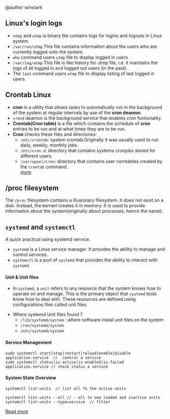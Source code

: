 @author winstark

## Linux's login logs

- `utmp` and `wtmp` is binary file contains logs for logins and logouts in Linux system.  
- `/var/run/utmp` This file contains information about the users who are currently logged onto the system.  
- `who` command users `utmp` file to display logged in users
- `/var/log/wtmp`  This file is like history for utmp file, i.e. it maintains the logs of all logged in and logged out users (in the past).  
- The `last` command users `wtmp` file to display listing of last logged in users.  


## Crontab Linux

- **cron** is a utility that allows tasks to automatically run in the background of the system at regular intervals by use of the **cron deamon**.  
- `crond` deamon is the background service that enables cron funtionality.  
- **Crontab(Cron table)** is a file which contains the schedule of **cron** entries to be run and at what times they are to be run.  
- **Cron** checks these files and directories:  
  - `/etc/crontab`: system crontab.Originally it was usually used to run daily, weekly, monthly jobs.    
  - `/etc/cron.d`: directory that contains systems cronjobs stored for different users.  
  - `/var/spool/cron`: directory that contains user corntables created by the `crontab` command.  
 [more](https://opensource.com/article/17/11/how-use-cron-linux) 

## /proc filesystem  

The `/proc` filesystem contains a illusionary filesystem. It does not exist on a disk. Instead, the kernerl creates it in memory. It is used to provide information about the system(originally about processes, hence the name).  

## `systemd` and `systemctl`  
A quick practical using systemd service.  
 - `systemd` is a Linux service manager. It provides the ability to manage and control services.  
- `systemctl` is a port of `systemd` that provides the ability to interact with `systemd`.  

#### Unit & Unit files  

- In `systemd`, a `unit` refers to any resource that the system knows how to operate on and manage. This is the primary object that `systemd` tools know how to deal with. These resources are defined using configurations files called unit files.  

* Where systemd Unit files found ?
    * `/lib/systemd/system`  : where software install unit files on the system
    * `/run/systemd/system`  
    * `/etc/systemd/system`  


#### Service Management  

```  
sudo systemctl start|stop|restart|reload|enable|disable  application.service  //  control a service 
sudo systemctl status|is-active|is-enabled|is-failed  application.service // check status a service  
```  

#### System State Overview  

```  
systemctl list-units  // list all fo the active units  

systemctl list-units --all // --all to see loaded and inactive units  
systemctl list-units --type=service  // filter  

```  

[Read more](https://www.digitalocean.com/community/tutorials/how-to-use-systemctl-to-manage-systemd-services-and-units)  
